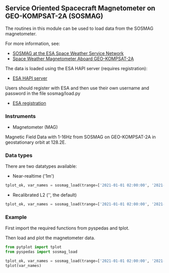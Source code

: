 ## Service Oriented Spacecraft Magnetometer on GEO-KOMPSAT-2A (SOSMAG)
The routines in this module can be used to load data from the SOSMAG magnetometer. 

For more information, see:
- [SOSMAG at the ESA Space Weather Service Network](https://swe.ssa.esa.int/sosmag)
- [Space Weather Magnetometer Aboard GEO-KOMPSAT-2A](https://link.springer.com/article/10.1007/s11214-020-00742-2)

The data is loaded using the ESA HAPI server (requires registration):
- [ESA HAPI server](https://swe.ssa.esa.int/hapi)

Users should register with ESA and then use their own username and password in the file sosmag/load.py
- [ESA registration](https://swe.ssa.esa.int/registration/)


### Instruments
- Magnetometer (MAG)

Magnetic Field Data with 1-16Hz from SOSMAG on GEO-KOMPSAT-2A in geostationary orbit at 128.2E.


### Data types
There are two datatypes available:

- Near-realtime ('1m')

```python
tplot_ok, var_names = sosmag_load(trange=['2021-01-01 02:00:00', '2021-01-01 03:00:00'], datatype='1m')
```

- Recalibrated L2 ('', the default)

```python
tplot_ok, var_names = sosmag_load(trange=['2021-01-01 02:00:00', '2021-01-01 03:00:00'], datatype='')
```


### Example
First import the required functions from pyspedas and tplot.

Then load and plot the magnetometer data.

```python
from pytplot import tplot
from pyspedas import sosmag_load

tplot_ok, var_names = sosmag_load(trange=['2021-01-01 02:00:00', '2021-01-01 03:00:00'], datatype='1m')
tplot(var_names)
```
